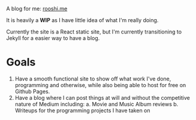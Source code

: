 A blog for me: [rooshi.me](http://rooshi.me)

It is heavily a **WIP** as I have little idea of what I'm really doing.

Currently the site is a React static site, but I'm currently transitioning to Jekyll for a easier way to have a blog.

# Goals
1. Have a smooth functional site to show off what work I've done, programming and otherwise, while also being able to host for free on Github Pages.
2. Have a blog where I can post things at will and without the competitive nature of Medium including:
  a. Movie and Music Album reviews
  b. Writeups for the programming projects I have taken on

